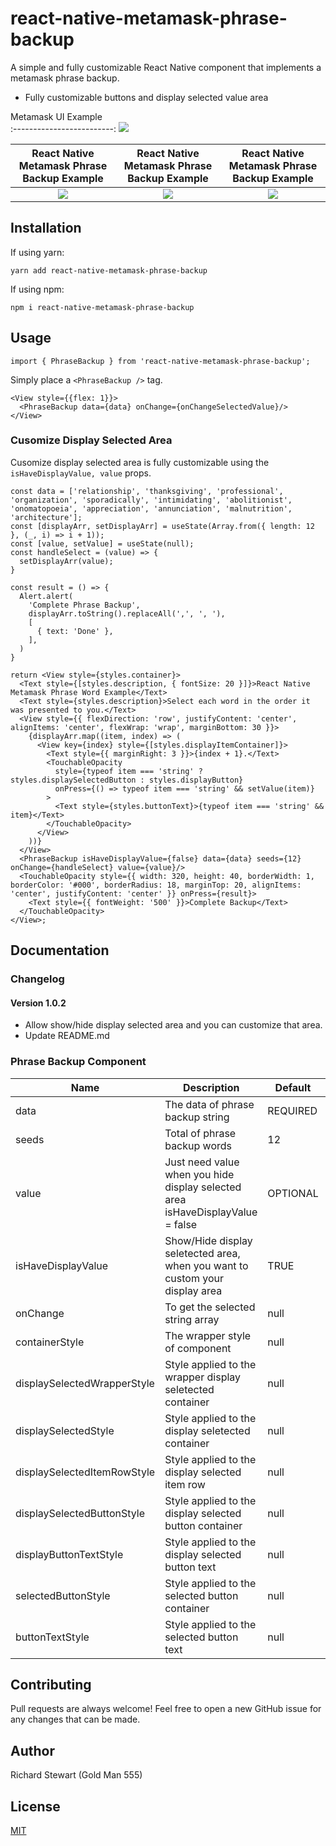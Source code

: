 # react-native-metamask-phrase-backup

A simple and fully customizable React Native component that implements a metamask phrase backup.
* Fully customizable buttons and display selected value area

Metamask UI Example       
:-------------------------:
![](assets/react-native-metamask-phrase-backup-example1.png)

React Native Metamask Phrase Backup Example | React Native Metamask Phrase Backup Example | React Native Metamask Phrase Backup Example
:-------------------------:|:-------------------------:|:-------------------------:
![](assets/react-native-metamask-phrase-backup-example2.png) | ![](assets/react-native-metamask-phrase-backup-example3.png) | ![](assets/react-native-metamask-phrase-backup-example4.png)


## Installation

If using yarn:

```
yarn add react-native-metamask-phrase-backup
```

If using npm:

```
npm i react-native-metamask-phrase-backup
```

## Usage

```
import { PhraseBackup } from 'react-native-metamask-phrase-backup';
```

Simply place a `<PhraseBackup />` tag.

```
<View style={{flex: 1}}>
  <PhraseBackup data={data} onChange={onChangeSelectedValue}/>
</View>
```

### Cusomize Display Selected Area
Cusomize display selected area is fully customizable using the `isHaveDisplayValue, value` props.

```
const data = ['relationship', 'thanksgiving', 'professional', 'organization', 'sporadically', 'intimidating', 'abolitionist', 'onomatopoeia', 'appreciation', 'annunciation', 'malnutrition', 'architecture'];
const [displayArr, setDisplayArr] = useState(Array.from({ length: 12 }, (_, i) => i + 1));
const [value, setValue] = useState(null);
const handleSelect = (value) => {
  setDisplayArr(value);
}

const result = () => {
  Alert.alert(
    'Complete Phrase Backup',
    displayArr.toString().replaceAll(',', ', '),
    [
      { text: 'Done' },
    ],
  )
}

return <View style={styles.container}>
  <Text style={[styles.description, { fontSize: 20 }]}>React Native Metamask Phrase Word Example</Text>
  <Text style={styles.description}>Select each word in the order it was presented to you.</Text>
  <View style={{ flexDirection: 'row', justifyContent: 'center', alignItems: 'center', flexWrap: 'wrap', marginBottom: 30 }}>
    {displayArr.map((item, index) => (
      <View key={index} style={[styles.displayItemContainer]}>
        <Text style={{ marginRight: 3 }}>{index + 1}.</Text>
        <TouchableOpacity
          style={typeof item === 'string' ? styles.displaySelectedButton : styles.displayButton}
          onPress={() => typeof item === 'string' && setValue(item)}
        >
          <Text style={styles.buttonText}>{typeof item === 'string' && item}</Text>
        </TouchableOpacity>
      </View>
    ))}
  </View>
  <PhraseBackup isHaveDisplayValue={false} data={data} seeds={12} onChange={handleSelect} value={value}/>
  <TouchableOpacity style={{ width: 320, height: 40, borderWidth: 1, borderColor: '#000', borderRadius: 18, marginTop: 20, alignItems: 'center', justifyContent: 'center' }} onPress={result}>
    <Text style={{ fontWeight: '500' }}>Complete Backup</Text>
  </TouchableOpacity>
</View>;
```

## Documentation
### Changelog
#### Version 1.0.2

- Allow show/hide display selected area and you can customize that area.
- Update README.md

### Phrase Backup Component
| Name                      | Description                              | Default     | Type    |
|---------------------------|------------------------------------------|-------------|---------|
| data                      | The data of phrase backup string         | REQUIRED    | Array   |
| seeds                     | Total of phrase backup words             | 12          | number  |
| value                     | Just need value when you hide display selected area isHaveDisplayValue = false            | OPTIONAL          | string  |
| isHaveDisplayValue        | Show/Hide display seletected area, when you want to custom your display area        | TRUE          | boolean  |
| onChange                  | To get the selected string array         | null        | function |
| containerStyle            | The wrapper style of component           | null        | Object  |
| displaySelectedWrapperStyle | Style applied to the wrapper display seletected container  | null | Object  |
| displaySelectedStyle      | Style applied to the display seletected container  | null | Object  |
| displaySelectedItemRowStyle | Style applied to the display selected item row   | null | Object  |
| displaySelectedButtonStyle  | Style applied to the display selected button container  | null | Object  |
| displayButtonTextStyle    | Style applied to the display selected button text           | null | Object  |
| selectedButtonStyle       | Style applied to the selected button container     | null | Object  |
| buttonTextStyle           | Style applied to the selected button text          | null | Object  |

## Contributing
Pull requests are always welcome! Feel free to open a new GitHub issue for any changes that can be made.

## Author
Richard Stewart (Gold Man 555)

## License
[MIT](./LICENSE)